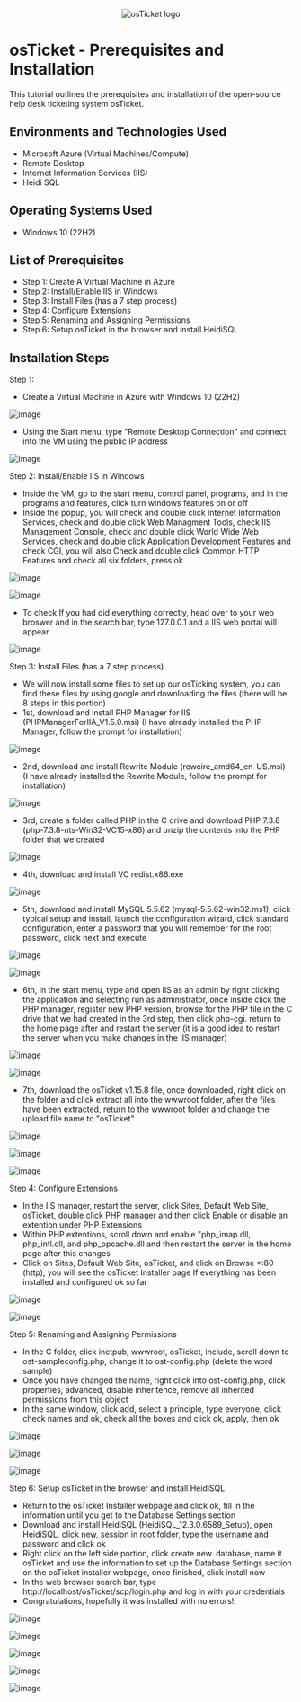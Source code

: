 <p align="center">
<img src="https://i.imgur.com/Clzj7Xs.png" alt="osTicket logo"/>
</p>

<h1>osTicket - Prerequisites and Installation</h1>
This tutorial outlines the prerequisites and installation of the open-source help desk ticketing system osTicket.<br />


<h2>Environments and Technologies Used</h2>

- Microsoft Azure (Virtual Machines/Compute)
- Remote Desktop
- Internet Information Services (IIS)
- Heidi SQL

<h2>Operating Systems Used </h2>

- Windows 10</b> (22H2)

<h2>List of Prerequisites</h2>

- Step 1: Create A Virtual Machine in Azure
- Step 2: Install/Enable IIS in Windows 
- Step 3: Install Files (has a 7 step process)
- Step 4: Configure Extensions
- Step 5: Renaming and Assigning Permissions
- Step 6: Setup osTicket in the browser and install HeidiSQL


<h2>Installation Steps</h2>

Step 1: 
- Create a Virtual Machine in Azure with Windows 10 (22H2)

![image](https://github.com/thechristinaq/osTicket---Prerequisites-and-Installation/assets/165831241/feb464ce-7a0b-4513-acfd-a5c1606df949)

- Using the Start menu, type "Remote Desktop Connection" and connect into the VM using the public IP address

![image](https://github.com/thechristinaq/osTicket---Prerequisites-and-Installation/assets/165831241/f5fb7401-30de-4d32-8299-437f8e863206)


Step 2: Install/Enable IIS in Windows
- Inside the VM, go to the start menu, control panel, programs, and in the programs and features, click turn windows features on or off
- Inside the popup, you will check and double click Internet Information Services, check and double click Web Managment Tools, check IIS Management Console, check and double click World Wide Web Services, check and double click Application Development Features and check CGI, you will also Check and double click Common HTTP Features and check all six folders, press ok 
 

![image](https://github.com/thechristinaq/osTicket---Prerequisites-and-Installation/assets/165831241/44e9d665-7120-4622-9a19-ce2c3cc2fbf2)

![image](https://github.com/thechristinaq/osTicket---Prerequisites-and-Installation/assets/165831241/50c63b46-b022-44d6-a11a-1a45853bccd8)

- To check If you had did everything correctly, head over to your web broswer and in the search bar, type 127.0.0.1 and a IIS web portal will appear
  
![image](https://github.com/thechristinaq/osTicket---Prerequisites-and-Installation/assets/165831241/b699f4a9-4fb7-4637-b97c-325d219c19bf)


Step 3: Install Files (has a 7 step process) 
- We will now install some files to set up our osTicking system, you can find these files by using google and downloading the files (there will be 8 steps in this portion)
- 1st, download and install PHP Manager for IIS (PHPManagerForIIA_V1.5.0.msi) (I have already installed the PHP Manager, follow the prompt for installation)

![image](https://github.com/thechristinaq/osTicket---Prerequisites-and-Installation/assets/165831241/02f7fc6a-4cca-4e83-8c21-2f7a9ddc862b)

- 2nd, download and install Rewrite Module (reweire_amd64_en-US.msi) (I have already installed the Rewrite Module, follow the prompt for installation)

![image](https://github.com/thechristinaq/osTicket---Prerequisites-and-Installation/assets/165831241/4d34600e-f4c3-4338-bcb8-f6549c032cfb)

- 3rd, create a folder called PHP in the C drive and download PHP 7.3.8 (php-7.3.8-nts-Win32-VC15-x86) and unzip the contents into the PHP folder that we created

![image](https://github.com/thechristinaq/osTicket---Prerequisites-and-Installation/assets/165831241/270cc768-0075-4b88-9e40-4eb30ce939ab)
 
- 4th, download and install VC redist.x86.exe

![image](https://github.com/thechristinaq/osTicket---Prerequisites-and-Installation/assets/165831241/19eb71c9-5390-4e47-99d7-9e587f0580e8)
 
- 5th, download and install MySQL 5.5.62 (mysql-5.5.62-win32.ms1), click typical setup and install, launch the configuration wizard, click standard configuration, enter a password that you will remember for the root password, click next and execute

![image](https://github.com/thechristinaq/osTicket---Prerequisites-and-Installation/assets/165831241/a070d939-1735-4915-ae30-a8810f20373e)

![image](https://github.com/thechristinaq/osTicket---Prerequisites-and-Installation/assets/165831241/97892a9d-4ad8-47bd-8625-29a9d09f372d)

- 6th, in the start menu, type and open IIS as an admin by right clicking the application and selecting run as administrator, once inside click the PHP manager, register new PHP version, browse for the PHP file in the C drive that we had created in the 3rd step, then click php-cgi. return to the home page after and restart the server (it is a good idea to restart the server when you make changes in the IIS manager)

![image](https://github.com/thechristinaq/osTicket---Prerequisites-and-Installation/assets/165831241/5602dc37-527b-4c55-95df-45538b69fa4b)

![image](https://github.com/thechristinaq/osTicket---Prerequisites-and-Installation/assets/165831241/fe6ca64e-37a6-471b-be62-90b292cff8f0)

- 7th, download the osTicket v1.15.8 file, once downloaded, right click on the folder and click extract all into the wwwroot folder, after the files have been extracted, return to the wwwroot folder and change the upload file name to "osTicket" 

![image](https://github.com/thechristinaq/osTicket---Prerequisites-and-Installation/assets/165831241/b5e72eb5-17f0-4584-83dd-cbec3f1e4e54)

![image](https://github.com/thechristinaq/osTicket---Prerequisites-and-Installation/assets/165831241/c98d7f0a-60e0-4055-8fa6-8c2a7830be00)

![image](https://github.com/thechristinaq/osTicket---Prerequisites-and-Installation/assets/165831241/9e93655d-e9b5-413c-ac8e-d51a39301d8e)

Step 4: Configure Extensions
- In the IIS manager, restart the server, click Sites, Default Web Site, osTicket, double click PHP manager and then click Enable or disable an extention under PHP Extensions
- Within PHP extentions, scroll down and enable "php_imap.dll, php_intl.dll, and php_opcache.dll and then restart the server in the home page after this changes
- Click on Sites, Default Web Site, osTicket, and click on Browse *:80 (http), you will see the osTicket Installer page If everything has been installed and configured ok so far 

![image](https://github.com/thechristinaq/osTicket---Prerequisites-and-Installation/assets/165831241/41df97e0-59dc-4ec8-b33e-909763a2bdc0)

![image](https://github.com/thechristinaq/osTicket---Prerequisites-and-Installation/assets/165831241/09039dec-7f15-441a-842f-e39cee387092)


Step 5: Renaming and Assigning Permissions
- In the C folder, click inetpub, wwwroot, osTicket, include, scroll down to ost-sampleconfig.php, change it to ost-config.php (delete the word sample)  
- Once you have changed the name, right click into ost-config.php, click properties, advanced, disable inheritence, remove all inherited permissions from this object
- In the same window, click add, select a principle, type everyone, click check names and ok, check all the boxes and click ok, apply, then ok 

![image](https://github.com/thechristinaq/osTicket---Prerequisites-and-Installation/assets/165831241/7a0ae5e2-32cf-4f04-a891-1984cbf339d8)

![image](https://github.com/thechristinaq/osTicket---Prerequisites-and-Installation/assets/165831241/63849632-b7c9-4c9f-bcfc-af07876bca68)

![image](https://github.com/thechristinaq/osTicket---Prerequisites-and-Installation/assets/165831241/bcaf516e-2318-4b75-8c48-20a93a460ed4)


Step 6: Setup osTicket in the browser and install HeidiSQL
- Return to the osTicket Installer webpage and click ok, fill in the information until you get to the Database Settings section 
- Download and install HeidiSQL (HeidiSQL_12.3.0.6589_Setup), open HeidiSQL, click new, session in root folder, type the username and password and click ok 
- Right click on the left side portion, click create new. database, name it osTicket and use the information to set up the Database Settings section on the osTicket installer webpage, once finished, click install now 
- In the web browser search bar, type http://localhost/osTicket/scp/login.php and log in with your credentials 
- Congratulations, hopefully it was installed with no errors!!


![image](https://github.com/thechristinaq/osTicket---Prerequisites-and-Installation/assets/165831241/d6315935-049f-4f88-8612-9b37108c4d01)

![image](https://github.com/thechristinaq/osTicket---Prerequisites-and-Installation/assets/165831241/34a8d757-dd37-411d-9f9d-0edafc40b4de)

![image](https://github.com/thechristinaq/osTicket---Prerequisites-and-Installation/assets/165831241/afee915c-d6be-47cb-9b2a-0abe6bcc7e6d)

![image](https://github.com/thechristinaq/osTicket---Prerequisites-and-Installation/assets/165831241/8eaef088-0361-451b-a23d-6de7d5995bf7)

![image](https://github.com/thechristinaq/osTicket---Prerequisites-and-Installation/assets/165831241/1097c021-9d19-45c5-8f12-bfbffeceea63)















